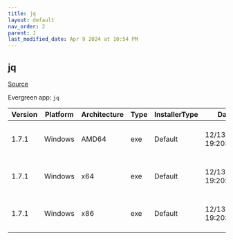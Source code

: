 ```yaml
---
title: jq
layout: default
nav_order: 2
parent: J
last_modified_date: Apr 9 2024 at 10:54 PM
---
```


## jq

[Source](https://jqlang.github.io/jq/)

Evergreen app: `jq`

| Version | Platform | Architecture | Type | InstallerType | Date                | Size    | URI                                                                                                                                                          |
| ------- | -------- | ------------ | ---- | ------------- | ------------------- | ------- | ------------------------------------------------------------------------------------------------------------------------------------------------------------ |
| 1.7.1   | Windows  | AMD64        | exe  | Default       | 12/13/2023 19:20:22 | 985088  | [https://github.com/jqlang/jq/releases/download/jq-1.7.1/jq-windows-amd64.exe](https://github.com/jqlang/jq/releases/download/jq-1.7.1/jq-windows-amd64.exe) |
| 1.7.1   | Windows  | x64          | exe  | Default       | 12/13/2023 19:20:22 | 985088  | [https://github.com/jqlang/jq/releases/download/jq-1.7.1/jq-win64.exe](https://github.com/jqlang/jq/releases/download/jq-1.7.1/jq-win64.exe)                 |
| 1.7.1   | Windows  | x86          | exe  | Default       | 12/13/2023 19:20:22 | 1027584 | [https://github.com/jqlang/jq/releases/download/jq-1.7.1/jq-windows-i386.exe](https://github.com/jqlang/jq/releases/download/jq-1.7.1/jq-windows-i386.exe)   |

